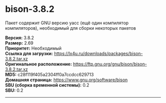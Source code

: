 # bison-3.8.2

Пакет содержит GNU версию yacc (ещё один компилятор компиляторов), необходимый для сборки некоторых пакетов

**Версия:** 3.8.2
<br />
**Размер:** 2.69
<br />
**Приоритет:** Необходимый
<br />
**Ссылка для загрузки:** https://lx4u.ru/downloads/packages/bison-3.8.2.tar.xz
<br />
**Оригинальное расположение:** https://ftp.gnu.org/gnu/bison/bison-3.8.2.tar.xz
<br />
**MD5:** c28f119f405a2304ff0a7ccdcc629713
<br />
**Домашняя страница:** https://www.gnu.org/software/bison
        <br />
**SBU (сборка временной системы):** 0.2
<br />
**SBU:** 0.2

***
            